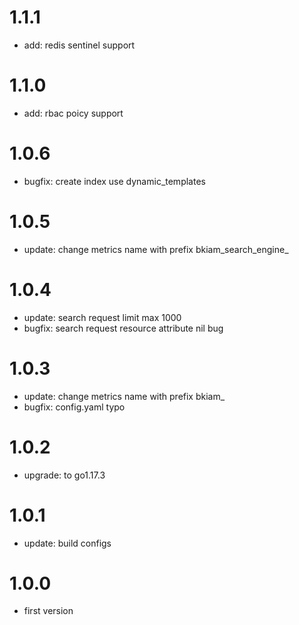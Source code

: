 # 1.1.1

- add: redis sentinel support

# 1.1.0

- add: rbac poicy support

# 1.0.6

- bugfix: create index use dynamic_templates

# 1.0.5

- update: change metrics name with prefix bkiam_search_engine_

# 1.0.4

- update: search request limit max 1000
- bugfix: search request resource attribute nil bug

# 1.0.3

- update: change metrics name with prefix bkiam_
- bugfix: config.yaml typo

# 1.0.2

- upgrade: to go1.17.3

# 1.0.1

- update: build configs

# 1.0.0

- first version
